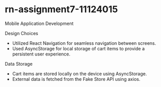# rn-assignment7-11124015
Mobile Application Development

Design Choices
- Utilized React Navigation for seamless navigation between screens.
- Used AsyncStorage for local storage of cart items to provide a persistent user experience.

Data Storage
- Cart items are stored locally on the device using AsyncStorage.
- External data is fetched from the Fake Store API using axios.
